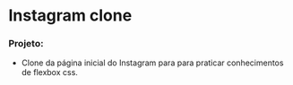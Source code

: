 # Instagram clone

### Projeto:

- Clone da página inicial do Instagram para para praticar conhecimentos de flexbox css. 
